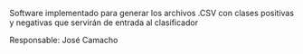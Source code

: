 Software implementado para generar los archivos .CSV con clases positivas y negativas que servirán de entrada al clasificador

Responsable: José Camacho